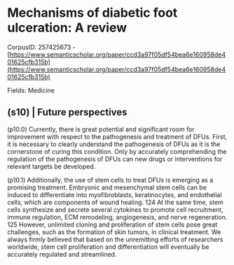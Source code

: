# Mechanisms of diabetic foot ulceration: A review

CorpusID: 257425673 - [https://www.semanticscholar.org/paper/ccd3a97f05df54bea6e160958de401625cfb315b](https://www.semanticscholar.org/paper/ccd3a97f05df54bea6e160958de401625cfb315b)

Fields: Medicine

## (s10) | Future perspectives
(p10.0) Currently, there is great potential and significant room for improvement with respect to the pathogenesis and treatment of DFUs. First, it is necessary to clearly understand the pathogenesis of DFUs as it is the cornerstone of curing this condition. Only by accurately comprehending the regulation of the pathogenesis of DFUs can new drugs or interventions for relevant targets be developed.

(p10.1) Additionally, the use of stem cells to treat DFUs is emerging as a promising treatment. Embryonic and mesenchymal stem cells can be induced to differentiate into myofibroblasts, keratinocytes, and endothelial cells, which are components of wound healing. 124 At the same time, stem cells synthesize and secrete several cytokines to promote cell recruitment, immune regulation, ECM remodeling, angiogenesis, and nerve regeneration. 125 However, unlimited cloning and proliferation of stem cells pose great challenges, such as the formation of skin tumors, in clinical treatment. We always firmly believed that based on the unremitting efforts of researchers worldwide, stem cell proliferation and differentiation will eventually be accurately regulated and streamlined.
